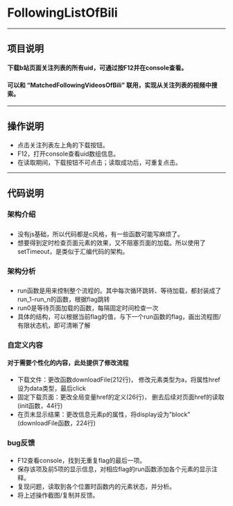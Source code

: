 # FollowingListOfBili
---
## 项目说明
#### 下载b站页面关注列表的所有uid，可通过按F12并在console查看。
#### 可以和 “MatchedFollowingVideosOfBili” 联用，实现从关注列表的视频中搜索。

---

## 操作说明
####
* 点击关注列表左上角的下载按钮。
* F12，打开console查看uid数组信息。
* 在读取期间，下载按钮不可点击；读取成功后，可重复点击。

---
## 代码说明
### 架构介绍
##### 
* 没有js基础，所以代码都是c风格，有一些函数可能写麻烦了。
* 想要得到定时检查页面元素的效果，又不阻塞页面的加载。所以使用了setTimeout，是类似于汇编代码的架构。

### 架构分析
###
* run函数是用来控制整个流程的。其中每次循环跳转、等待加载，都封装成了run\_1-run\_n的函数，根据flag跳转
* run0是等待页面加载的函数，每隔固定时间检查一次
* 具体的结构，可以根据当前flag的值，与下一个run函数的flag，画出流程图/有限状态机，即可清晰了解

### 自定义内容
#### 对于需要个性化的内容，此处提供了修改流程
* 下载文件：更改函数downloadFile(212行)， 修改元素类型为a，将属性href设为data类型，最后click
* 固定下载页面：更改全局变量href的定义(26行)， 删去后续对页面href的读取(init函数，44行)
* 在页末显示结果：更改信息元素p的属性，将display设为"block"(downloadFile函数，224行)

### bug反馈
####
* F12查看console，找到无重复flag的最后一项。
* 保存该项及前5项的显示信息，对相应flag的run函数添加各个元素的显示注释。
* 复现问题，读取到各个位置时函数内的元素状态，并分析。
* 将上述操作截图/复制并反馈。